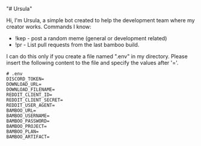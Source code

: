 "# Ursula" 

Hi, I'm Ursula, a simple bot created to help the development team where my creator works.
Commands I know:
* !kep - post a random meme (general or development related)
* !pr - List pull requests from the last bamboo build.

I can do this only if you create a file named ".env" in my directory. 
Please insert the following content to the file and specify the values after '='.

```
# .env
DISCORD_TOKEN=
DOWNLOAD_URL=
DOWNLOAD_FILENAME=
REDDIT_CLIENT_ID=
REDDIT_CLIENT_SECRET=
REDDIT_USER_AGENT=
BAMBOO_URL=
BAMBOO_USERNAME=
BAMBOO_PASSWORD=
BAMBOO_PROJECT=
BAMBOO_PLAN=
BAMBOO_ARTIFACT=
```
